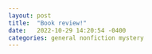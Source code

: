 ```yaml
---
layout: post
title:  "Book review!"
date:   2022-10-29 14:20:54 -0400
categories: general nonfiction mystery
---
```

